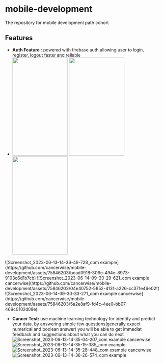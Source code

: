 # mobile-development
The repository for mobile development path cohort

## Features
* **Auth Feature :**  powered with firebase auth allowing user to login, register, logout faster and reliable
* <span>
  <img src="https://github.com/cancerwise/mobile-development/assets/75846203/bead0918-306e-494e-8973-9103c6d1b7cb" width="180px" height="320px" />
  <img src="https://github.com/cancerwise/mobile-development/assets/75846203/04e40752-5852-4131-a226-cc371e46e02f" width="180px" height="320px" />
  <img src="https://github.com/cancerwise/mobile-development/assets/75846203/5a2e8af9-fd4c-4ee0-bb07-469c0102d08e" width="180px" height="320px" />
</span>
![Screenshot_2023-06-13-14-36-49-728_com example](https://github.com/cancerwise/mobile-development/assets/75846203/bead0918-306e-494e-8973-9103c6d1b7cb)
![Screenshot_2023-06-14-09-30-29-621_com example cancerwise](https://github.com/cancerwise/mobile-development/assets/75846203/04e40752-5852-4131-a226-cc371e46e02f)
![Screenshot_2023-06-14-09-30-33-271_com example cancerwise](https://github.com/cancerwise/mobile-development/assets/75846203/5a2e8af9-fd4c-4ee0-bb07-469c0102d08e)

* **Cancer Test:** use machine learning technology for identify and predict your data, by answering simple few questions(generally expect numerical and boolean answer) you will be able to get immediat feedback and suggestions about what you can do next
![Screenshot_2023-06-13-14-35-04-207_com example cancerwise](https://github.com/cancerwise/mobile-development/assets/75846203/ba571f9c-83b2-4353-9178-29688cae8cdd)
![Screenshot_2023-06-13-14-35-15-385_com example](https://github.com/cancerwise/mobile-development/assets/75846203/4ba50807-5b3f-4e68-962f-a41b499b148d)
![Screenshot_2023-06-13-14-35-28-448_com example cancerwise](https://github.com/cancerwise/mobile-development/assets/75846203/647d49b2-90ef-4c31-9187-7b882d5eeefc)
![Screenshot_2023-06-13-14-36-26-574_com example](https://github.com/cancerwise/mobile-development/assets/75846203/2275af69-a942-4b31-91e7-d751c32d2fb0)


